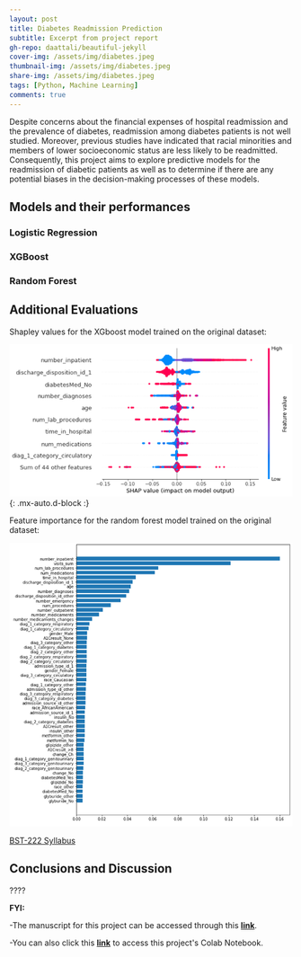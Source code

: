 ```yaml
---
layout: post
title: Diabetes Readmission Prediction
subtitle: Excerpt from project report
gh-repo: daattali/beautiful-jekyll
cover-img: /assets/img/diabetes.jpeg
thumbnail-img: /assets/img/diabetes.jpeg
share-img: /assets/img/diabetes.jpeg
tags: [Python, Machine Learning]
comments: true
---
```


Despite concerns about the financial expenses of hospital readmission and the prevalence of diabetes, readmission among diabetes patients is not well studied. Moreover, previous studies have indicated that racial minorities and members of lower socioeconomic status are less likely to be readmitted. Consequently, this project aims to explore predictive models for the readmission of diabetic patients as well as to determine if there are any potential biases in the decision-making processes of these models.


## Models and their performances


### Logistic Regression


### XGBoost


### Random Forest



## Additional Evaluations

Shapley values for the XGboost model trained on the original dataset:

![Shapley_Value](/assets/img/Shapley_Values.png){: .mx-auto.d-block :}

Feature importance for the random forest model trained on the original dataset:

![Feature_Importance](/assets/img/Feature_Importance.png)

[BST-222 Syllabus](/assets/img/Syllabus_BST-222_Fall2021.pdf)

## Conclusions and Discussion

????



**FYI:**

  -The manuscript for this project can be accessed through this **[link](https://drive.google.com/file/d/19dbF3Kllqg-JfCwr1e3EauXMCFul5hM6/view?usp=share_link)**.

  -You can also click this **[link](https://colab.research.google.com/drive/1MZb4R1nWX-qvdsH-_v-HjSxYEhjN6Yxx?usp=sharing)** to access this project's Colab Notebook.


